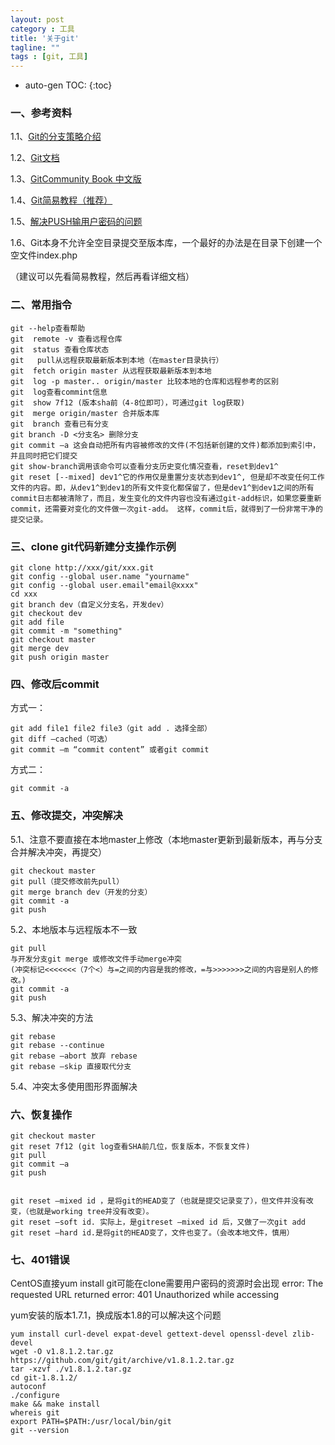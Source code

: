 ```yaml
---
layout: post
category : 工具
title: '关于git'
tagline: ""
tags : [git, 工具]
---
```


* auto-gen TOC:
{:toc}

### 一、参考资料

1.1、[Git的分支策略介绍](http://www.ruanyifeng.com/blog/2012/07/git.html)

1.2、[Git文档](http://git-scm.com/book)

1.3、[GitCommunity Book 中文版](http://gitbook.liuhui998.com/index.html)

1.4、[Git简易教程（推荐）](http://www.bootcss.com/p/git-guide/ )

1.5、[解决PUSH输用户密码的问题](http://m.blog.csdn.net/blog/twlkyao/17383703)

1.6、Git本身不允许全空目录提交至版本库，一个最好的办法是在目录下创建一个空文件index.php

（建议可以先看简易教程，然后再看详细文档）

<!--break-->

### 二、常用指令

	git --help查看帮助
	git  remote -v 查看远程仓库
	git  status 查看仓库状态
	git   pull从远程获取最新版本到本地（在master目录执行）
	git  fetch origin master 从远程获取最新版本到本地
	git  log -p master.. origin/master 比较本地的仓库和远程参考的区别
	git  log查看commint信息
	git  show 7f12 (版本sha前（4-8位即可），可通过git log获取)
	git  merge origin/master 合并版本库
	git  branch 查看已有分支
	git branch -D <分支名> 删除分支
	git commit –a 这会自动把所有内容被修改的文件(不包括新创建的文件)都添加到索引中，并且同时把它们提交
	git show-branch调用该命令可以查看分支历史变化情况查看，reset到dev1^
	git reset [--mixed] dev1^它的作用仅是重置分支状态到dev1^, 但是却不改变任何工作文件的内容。即，从dev1^到dev1的所有文件变化都保留了，但是dev1^到dev1之间的所有commit日志都被清除了，而且，发生变化的文件内容也没有通过git-add标识，如果您要重新commit，还需要对变化的文件做一次git-add。 这样，commit后，就得到了一份非常干净的提交记录。

### 三、clone git代码新建分支操作示例

	git clone http://xxx/git/xxx.git
	git config --global user.name "yourname"
	git config --global user.email"email@xxxx"
	cd xxx
	git branch dev（自定义分支名，开发dev）
	git checkout dev
	git add file
	git commit -m "something"
	git checkout master
	git merge dev
	git push origin master

### 四、修改后commit

方式一：

	git add file1 file2 file3（git add . 选择全部）
	git diff –cached（可选）
	git commit –m “commit content” 或者git commit

方式二：

	git commit -a

### 五、修改提交，冲突解决

5.1、注意不要直接在本地master上修改（本地master更新到最新版本，再与分支合并解决冲突，再提交）

	git checkout master
	git pull（提交修改前先pull）
	git merge branch dev（开发的分支）
	git commit -a
	git push
 
5.2、本地版本与远程版本不一致

	git pull
	与开发分支git merge 或修改文件手动merge冲突
	(冲突标记<<<<<<<（7个<）与=之间的内容是我的修改，=与>>>>>>>之间的内容是别人的修改。)
	git commit -a
	git push
 
5.3、解决冲突的方法

	git rebase
	git rebase --continue
	git rebase –abort 放弃 rebase
	git rebase –skip 直接取代分支

5.4、冲突太多使用图形界面解决
 
### 六、恢复操作

	git checkout master
	git reset 7f12 (git log查看SHA前几位，恢复版本，不恢复文件)
	git pull
	git commit –a
	git push


	git reset –mixed id ，是将git的HEAD变了（也就是提交记录变了），但文件并没有改变，（也就是working tree并没有改变）。
	git reset –soft id. 实际上，是gitreset –mixed id 后，又做了一次git add
	git reset –hard id.是将git的HEAD变了，文件也变了。（会改本地文件，慎用）

### 七、401错误	

CentOS直接yum install git可能在clone需要用户密码的资源时会出现
error: The requested URL returned error: 401 Unauthorized while accessing

yum安装的版本1.7.1，换成版本1.8的可以解决这个问题

	yum install curl-devel expat-devel gettext-devel openssl-devel zlib-devel
	wget -O v1.8.1.2.tar.gz https://github.com/git/git/archive/v1.8.1.2.tar.gz
	tar -xzvf ./v1.8.1.2.tar.gz
	cd git-1.8.1.2/
	autoconf
	./configure
	make && make install	
	whereis git
	export PATH=$PATH:/usr/local/bin/git
	git --version




